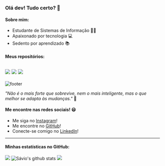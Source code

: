 ### **Olá dev! Tudo certo?** 👋
#### Sobre mim:
* Estudante de Sistemas de Informação 👨‍🎓
* Apaixonado por tecnologia 💻
* Sedento por aprendizado 📚

#### Meus repositórios:
![](https://github-readme-stats.vercel.app/api/pin/?username=saviosousa31&repo=Disciplina-de-Banco-de-Dados-II&theme=gotham)
![](https://github-readme-stats.vercel.app/api/pin/?username=saviosousa31&repo=AED-III&theme=gotham)
![](https://github-readme-stats.vercel.app/api/pin/?username=saviosousa31&repo=Portifolio_de_Projetos&theme=gotham)
---

![footer](https://user-images.githubusercontent.com/68975174/111469358-5d030f80-8705-11eb-81fb-b4737c76fd90.png)

*"Não é o mais forte que sobrevive, nem o mais inteligente, mas o que melhor se adapta às mudanças."* 🥇 
#### Me encontre nas redes sociais! 😃 
* Me siga no [Instagram](https://www.instagram.com/saviosousa31/)!
* Me encontre no [GitHub](https://github.com/saviosousa31)!
* Conecte-se comigo no [LinkedIn](www.linkedin.com/in/sávio-soares-sousa-5b8780174)!
---
#### Minhas estatísticas no GitHub:

![](https://github-readme-stats.vercel.app/api/top-langs/?username=saviosousa31&layout=compact&hide_border=true&langs_count=10) ![Sávio's github stats](https://github-readme-stats.vercel.app/api?username=saviosousa31&layout=compact&hide_border=true&langs_count=10) ![](https://komarev.com/ghpvc/?username=saviosousa31&layout=compact&hide_border=true&langs_count=10)
